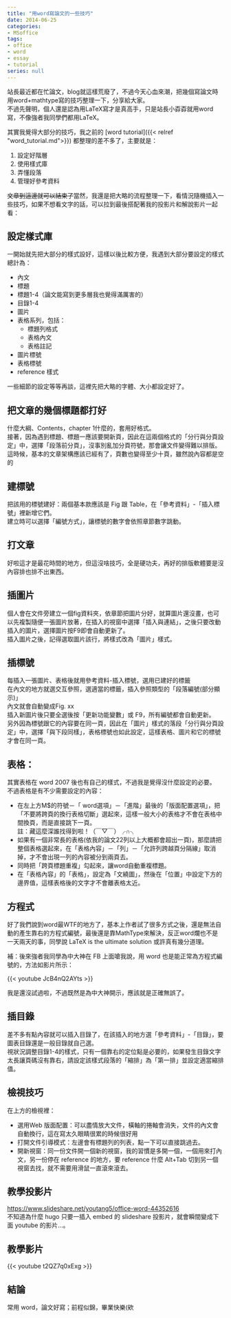 ```yaml
---
title: "用word寫論文的一些技巧"
date: 2014-06-25
categories:
- MSoffice
tags:
- office
- word
- essay
- tutorial
series: null
---
```


站長最近都在忙論文，blog就這樣荒廢了，不過今天心血來潮，把幾個寫論文時用word+mathtype寫的技巧整理一下，分享給大家。   
不過先聲明，個人還是認為用LaTeX寫才是真高手，只是站長小孬孬就用word寫，不像強者我同學們都用LaTeX。   
<!--more-->

其實我覺得大部分的技巧，我之前的 [word tutorial]({{< relref "word_tutorial.md">}}) 都整理的差不多了，主要就是：   

1. 設定好階層   
2. 使用樣式庫   
3. 弄懂段落   
4. 管理好參考資料   

~~文章到這邊就可以結束了~~當然，我還是把大略的流程整理一下，看情況隨機插入一些技巧，如果不想看文字的話，可以拉到最後搭配著我的投影片和解說影片一起看：   

## 設定樣式庫   

一開始就先把大部分的樣式設好，這樣以後比較方便，我遇到大部分要設定的樣式總計為：   

* 內文
* 標題
* 標題1-4（論文能寫到更多層我也覺得滿厲害的）
* 目錄1-4
* 圖片
* 表格系列，包括：
    * 標題列格式
    * 表格內文
    * 表格註記
* 圖片標號
* 表格標號
* reference 樣式   

一些細節的設定等等再談，這裡先把大略的字體、大小都設定好了。   

## 把文章的幾個標題都打好   
什麼大綱、Contents，chapter 1什麼的，套用好格式。   
接著，因為遇到標題、標題一應該要開新頁，因此在這兩個格式的「分行與分頁設定」中，選擇「段落前分頁」，沒事別亂加分頁符號，那會讓文件變得難以排版。   
這時候，基本的文章架構應該已經有了，頁數也變得至少十頁，雖然說內容都是空的   

## 建標號   
把該用的標號建好：兩個基本款應該是 Fig 跟 Table，在「參考資料」-「插入標號」裡新增它們。   
建立時可以選擇「編號方式」，讓標號的數字會依照章節數字跳動。   

## 打文章   
好啦這才是最花時間的地方，但這沒啥技巧，全是硬功夫，再好的排版軟體要是沒內容排也排不出東西。   

## 插圖片   
個人會在文件旁建立一個fig資料夾，依章節把圖片分好，就算圖片還沒畫，也可以先複製隨便一張圖片放著，在插入的視窗中選擇「插入與連結」，之後只要改動插入的圖片，選擇圖片按F9即會自動更新了。   
插入圖片之後，記得選取圖片該行，將樣式改為「圖片」樣式。   

## 插標號   
每插入一張圖片、表格後就用參考資料-插入標號，選用已建好的標籤   
在內文的地方就選交互參照，選適當的標籤，插入參照類型的「段落編號(部分顯示)」   
內文就會自動變成Fig. xx   
插入新圖片後只要全選後按「更新功能變數」或 F9，所有編號都會自動更新。   
另外因為標號跟它的內容要在同一頁，因此在「圖片」樣式的落段「分行與分頁設定」中，選擇「與下段同樣」，表格標號也如此設定，這樣表格、圖片和它的標號才會在同一頁。   

## 表格：   
其實表格在 word 2007 後也有自己的樣式，不過我是覺得沒什麼設定的必要。   
不過表格是有不少需要設定的內容：   

* 在左上方M$的符號－「 word選項」－「進階」最後的「版面配置選項」，把「不要將跨頁的換行表格切斷」選起來，這樣一般大小的表格才不會在表格中間換頁，而是直接跳下一頁。   
註：藏這麼深誰找得到啦！（￣▽￣）╭∩╮   
* 如果有一個非常長的表格(依我的論文22列以上大概都會超出一頁)，那麼請把整個表格選起來，在「表格內容」－「列」－「允許列跨越頁分隔線」取消掉，才不會出現一列的內容被分到兩頁去。   
* 同時把「跨頁標題重複」勾起來，讓word自動重複標題。   
* 在「表格內容」的「表格」，設定為「文繞圖」，然後在「位置」中設定下方的邊界值，這樣表格後的文字才不會離表格太近。   

## 方程式   
好了我們說到word最WTF的地方了，基本上作者試了很多方式之後，還是無法自動的產生靠右的方程式編號，最後還是靠MathType來解決，反正word爛也不是一天兩天的事，同學說 LaTeX is the ultimate solution 或許真有幾分道理。   

補：後來強者我同學為中大神在 FB 上面嗆我說，用 word 也是能正常為方程式編號的，方法如影片所示：   

{{< youtube JcB4nQ2AYts >}}

我是還沒試過啦，不過既然是為中大神開示，應該就是正確無誤了。   

## 插目錄   
差不多有點內容就可以插入目錄了，在該插入的地方選「參考資料」-「目錄」，要圖表目錄還是一般目錄就自己選。   
視狀況調整目錄1-4的樣式，只有一個靠右的定位點是必要的，如果發生目錄文字太長讓頁碼沒有靠右，請設定該樣式段落的「縮排」為「第一排」並設定適當縮排值。   

## 檢視技巧   
在上方的檢視裡：   

* 選用Web 版面配置：可以盡情放大文件，橫軸的捲軸會消失，文件的內文會自動換行，這在寫太久眼睛很累的時候很好用   
* 打開文件引導模式：左邊會有標題列的列表，點一下可以直接跳過去。   
* 開新視窗：同一份文件開一個新的視窗，我的習慣是多開一個，一個用來打內文，另一份停在 reference 的地方，要 reference 什麼 Alt+Tab 切到另一個視窗去找，就不需要用滑鼠一直滾來滾去。   

## 教學投影片

<https://www.slideshare.net/youtang5/office-word-44352616>  
不知道為什麼 hugo 只要一插入 embed 的 slideshare 投影片，就會瞬間變成下面 youtube 的影片…。

## 教學影片

{{< youtube t2QZ7q0xExg >}}

## 結論

常用 word，論文好寫；前程似錦，畢業快樂(欸